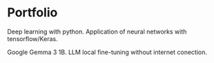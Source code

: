 # Portfolio


Deep learning with python. Application of neural networks with tensorflow/Keras.

Google Gemma 3 1B. LLM local fine-tuning without internet conection.
